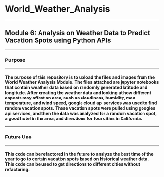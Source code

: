 # World_Weather_Analysis
---
## Module 6: Analysis on Weather Data to Predict Vacation Spots using Python APIs
---
### Purpose
---
#### The purpose of this repository is to upload the files and images from the World Weather Analysis Module. The files attached are jupyter notebooks that contain weather data based on randomly generated latitude and longitude. After creating the weather data and looking at how different aspects may affect an area, such as cloudiness, humidity, max temperature, and wind speed, google cloud api services was used to find random vacation spots. These vacation spots were pulled using googles api services, and then the data was analyzed for a random vacation spot, a good hotel in the area, and directions for four cities in California. 
---
### Future Use
---
#### This code can be refactored in the future to analyze the best time of the year to go to certain vacation spots based on historical weather data. This code can be used to get directions to different cities without refactoring. 
